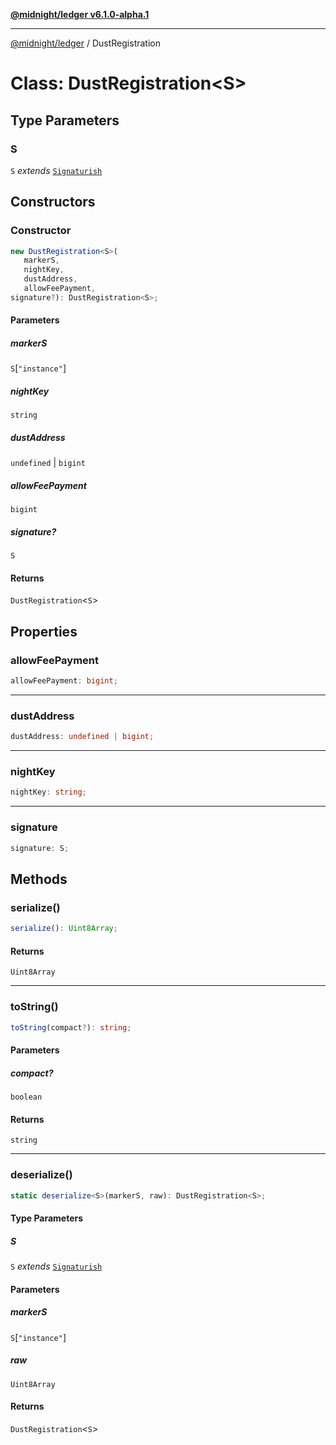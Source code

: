 [**@midnight/ledger v6.1.0-alpha.1**](../README.md)

***

[@midnight/ledger](../globals.md) / DustRegistration

# Class: DustRegistration\<S\>

## Type Parameters

### S

`S` *extends* [`Signaturish`](../type-aliases/Signaturish.md)

## Constructors

### Constructor

```ts
new DustRegistration<S>(
   markerS, 
   nightKey, 
   dustAddress, 
   allowFeePayment, 
signature?): DustRegistration<S>;
```

#### Parameters

##### markerS

`S`\[`"instance"`\]

##### nightKey

`string`

##### dustAddress

`undefined` | `bigint`

##### allowFeePayment

`bigint`

##### signature?

`S`

#### Returns

`DustRegistration`\<`S`\>

## Properties

### allowFeePayment

```ts
allowFeePayment: bigint;
```

***

### dustAddress

```ts
dustAddress: undefined | bigint;
```

***

### nightKey

```ts
nightKey: string;
```

***

### signature

```ts
signature: S;
```

## Methods

### serialize()

```ts
serialize(): Uint8Array;
```

#### Returns

`Uint8Array`

***

### toString()

```ts
toString(compact?): string;
```

#### Parameters

##### compact?

`boolean`

#### Returns

`string`

***

### deserialize()

```ts
static deserialize<S>(markerS, raw): DustRegistration<S>;
```

#### Type Parameters

##### S

`S` *extends* [`Signaturish`](../type-aliases/Signaturish.md)

#### Parameters

##### markerS

`S`\[`"instance"`\]

##### raw

`Uint8Array`

#### Returns

`DustRegistration`\<`S`\>
